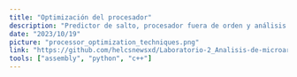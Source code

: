 ```yaml
---
title: "Optimización del procesador"
description: "Predictor de salto, procesador fuera de orden y análisis para diferentes tamaños de caché y tipos de procesador"
date: "2023/10/19"
picture: "processor_optimization_techniques.png"
link: "https://github.com/helcsnewsxd/Laboratorio-2_Analisis-de-microarquitecturas"
tools: ["assembly", "python", "c++"]
---
```

